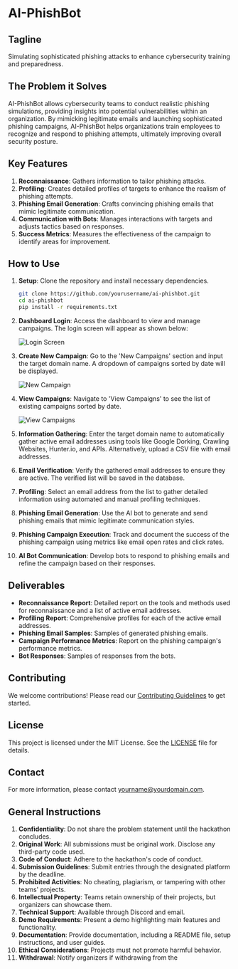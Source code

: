# AI-PhishBot

## Tagline

Simulating sophisticated phishing attacks to enhance cybersecurity training and preparedness.

## The Problem it Solves

AI-PhishBot allows cybersecurity teams to conduct realistic phishing simulations, providing insights into potential vulnerabilities within an organization. By mimicking legitimate emails and launching sophisticated phishing campaigns, AI-PhishBot helps organizations train employees to recognize and respond to phishing attempts, ultimately improving overall security posture.

## Key Features

1. **Reconnaissance**: Gathers information to tailor phishing attacks.
2. **Profiling**: Creates detailed profiles of targets to enhance the realism of phishing attempts.
3. **Phishing Email Generation**: Crafts convincing phishing emails that mimic legitimate communication.
4. **Communication with Bots**: Manages interactions with targets and adjusts tactics based on responses.
5. **Success Metrics**: Measures the effectiveness of the campaign to identify areas for improvement.

## How to Use

1. **Setup**: Clone the repository and install necessary dependencies.
    ```sh
    git clone https://github.com/yourusername/ai-phishbot.git
    cd ai-phishbot
    pip install -r requirements.txt
    ```

2. **Dashboard Login**: Access the dashboard to view and manage campaigns. The login screen will appear as shown below:

   ![Login Screen](path_to_login_image.png)

3. **Create New Campaign**: Go to the 'New Campaigns' section and input the target domain name. A dropdown of campaigns sorted by date will be displayed.

   ![New Campaign](path_to_new_campaign_image.png)

4. **View Campaigns**: Navigate to 'View Campaigns' to see the list of existing campaigns sorted by date.

   ![View Campaigns](path_to_view_campaigns_image.png)

5. **Information Gathering**: Enter the target domain name to automatically gather active email addresses using tools like Google Dorking, Crawling Websites, Hunter.io, and APIs. Alternatively, upload a CSV file with email addresses.

6. **Email Verification**: Verify the gathered email addresses to ensure they are active. The verified list will be saved in the database.

7. **Profiling**: Select an email address from the list to gather detailed information using automated and manual profiling techniques.

8. **Phishing Email Generation**: Use the AI bot to generate and send phishing emails that mimic legitimate communication styles.

9. **Phishing Campaign Execution**: Track and document the success of the phishing campaign using metrics like email open rates and click rates.

10. **AI Bot Communication**: Develop bots to respond to phishing emails and refine the campaign based on their responses.

## Deliverables

- **Reconnaissance Report**: Detailed report on the tools and methods used for reconnaissance and a list of active email addresses.
- **Profiling Report**: Comprehensive profiles for each of the active email addresses.
- **Phishing Email Samples**: Samples of generated phishing emails.
- **Campaign Performance Metrics**: Report on the phishing campaign's performance metrics.
- **Bot Responses**: Samples of responses from the bots.

## Contributing

We welcome contributions! Please read our [Contributing Guidelines](CONTRIBUTING.md) to get started.

## License

This project is licensed under the MIT License. See the [LICENSE](LICENSE) file for details.

## Contact

For more information, please contact [yourname@yourdomain.com](mailto:yourname@yourdomain.com).

## General Instructions

1. **Confidentiality**: Do not share the problem statement until the hackathon concludes.
2. **Original Work**: All submissions must be original work. Disclose any third-party code used.
3. **Code of Conduct**: Adhere to the hackathon's code of conduct.
4. **Submission Guidelines**: Submit entries through the designated platform by the deadline.
5. **Prohibited Activities**: No cheating, plagiarism, or tampering with other teams' projects.
6. **Intellectual Property**: Teams retain ownership of their projects, but organizers can showcase them.
7. **Technical Support**: Available through Discord and email.
8. **Demo Requirements**: Present a demo highlighting main features and functionality.
9. **Documentation**: Provide documentation, including a README file, setup instructions, and user guides.
10. **Ethical Considerations**: Projects must not promote harmful behavior.
11. **Withdrawal**: Notify organizers if withdrawing from the
